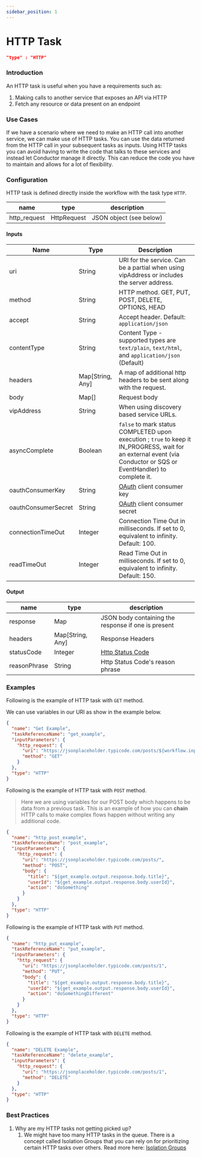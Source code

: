 ```yaml
---
sidebar_position: 1
---
```


# HTTP Task

```json
"type" : "HTTP"
```

### Introduction

An HTTP task is useful when you have a requirements such as:

1. Making calls to another service that exposes an API via HTTP
2. Fetch any resource or data present on an endpoint

### Use Cases

If we have a scenario where we need to make an HTTP call into another service, we can make use of HTTP tasks. You can
use the data returned from the HTTP call in your subsequent tasks as inputs. Using HTTP tasks you can avoid having to
write the code that talks to these services and instead let Conductor manage it directly. This can reduce the code you
have to maintain and allows for a lot of flexibility.

### Configuration

HTTP task is defined directly inside the workflow with the task type `HTTP`.

| name         | type        | description             |
|--------------|-------------|-------------------------|
| http_request | HttpRequest | JSON object (see below) |

#### Inputs

| Name                | Type             | Description                                                                                                                                                                |
|---------------------|------------------|----------------------------------------------------------------------------------------------------------------------------------------------------------------------------|
| uri                 | String           | URI for the service. Can be a partial when using vipAddress or includes the server address.                                                                                |
| method              | String           | HTTP method. GET, PUT, POST, DELETE, OPTIONS, HEAD                                                                                                                         |
| accept              | String           | Accept header. Default:  ```application/json```                                                                                                                            |
| contentType         | String           | Content Type - supported types are ```text/plain```, ```text/html```, and ```application/json``` (Default)                                                                 |
| headers             | Map[String, Any] | A map of additional http headers to be sent along with the request.                                                                                                        |
| body                | Map[]            | Request body                                                                                                                                                               |
| vipAddress          | String           | When using discovery based service URLs.                                                                                                                                   |
| asyncComplete       | Boolean          | ```false``` to mark status COMPLETED upon execution ; ```true``` to keep it IN_PROGRESS, wait for an external event (via Conductor or SQS or EventHandler) to complete it. |
| oauthConsumerKey    | String           | [OAuth](https://oauth.net/core/1.0/) client consumer key                                                                                                                   |
| oauthConsumerSecret | String           | [OAuth](https://oauth.net/core/1.0/) client consumer secret                                                                                                                |
| connectionTimeOut   | Integer          | Connection Time Out in milliseconds. If set to 0, equivalent to infinity. Default: 100.                                                                                    |
| readTimeOut         | Integer          | Read Time Out in milliseconds. If set to 0, equivalent to infinity. Default: 150.                                                                                          |

#### Output

| name         | type             | description                                                                 |
|--------------|------------------|-----------------------------------------------------------------------------|
| response     | Map              | JSON body containing the response if one is present                         |
| headers      | Map[String, Any] | Response Headers                                                            |
| statusCode   | Integer          | [Http Status Code](https://en.wikipedia.org/wiki/List_of_HTTP_status_codes) |
| reasonPhrase | String           | Http Status Code's reason phrase                                            |

### Examples

Following is the example of HTTP task with `GET` method.

We can use variables in our URI as show in the example below. 

```json
{
  "name": "Get Example",
  "taskReferenceName": "get_example",
  "inputParameters": {
    "http_request": {
      "uri": "https://jsonplaceholder.typicode.com/posts/${workflow.input.queryid}",
      "method": "GET"
    }
  },
  "type": "HTTP"
}
```

Following is the example of HTTP task with `POST` method.

> Here we are using variables for our POST body which happens to be data from a previous task. This is an example of how you can **chain** HTTP calls to make complex flows happen without writing any additional code.

```json
{
  "name": "http_post_example",
  "taskReferenceName": "post_example",
  "inputParameters": {
    "http_request": {
      "uri": "https://jsonplaceholder.typicode.com/posts/",
      "method": "POST",
      "body": {
        "title": "${get_example.output.response.body.title}",
        "userId": "${get_example.output.response.body.userId}",
        "action": "doSomething"
      }
    }
  },
  "type": "HTTP"
}
```

Following is the example of HTTP task with `PUT` method.

```json
{
  "name": "http_put_example",
  "taskReferenceName": "put_example",
  "inputParameters": {
    "http_request": {
      "uri": "https://jsonplaceholder.typicode.com/posts/1",
      "method": "PUT",
      "body": {
        "title": "${get_example.output.response.body.title}",
        "userId": "${get_example.output.response.body.userId}",
        "action": "doSomethingDifferent"
      }
    }
  },
  "type": "HTTP"
}
```

Following is the example of HTTP task with `DELETE` method.

```json
{
  "name": "DELETE Example",
  "taskReferenceName": "delete_example",
  "inputParameters": {
    "http_request": {
      "uri": "https://jsonplaceholder.typicode.com/posts/1",
      "method": "DELETE"
    }
  },
  "type": "HTTP"
}
```

### Best Practices

1. Why are my HTTP tasks not getting picked up?
    1. We might have too many HTTP tasks in the queue. There is a concept called Isolation Groups that you can rely on
       for prioritizing certain HTTP tasks over others. Read more here: [Isolation Groups](/configuration/isolationgroups.html)
   
